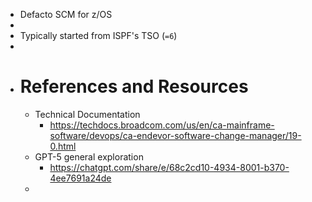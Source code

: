 - Defacto SCM for z/OS
-
- Typically started from ISPF's TSO (`=6`)
-
- # References and Resources
	- Technical Documentation
		- https://techdocs.broadcom.com/us/en/ca-mainframe-software/devops/ca-endevor-software-change-manager/19-0.html
	- GPT-5 general exploration
		- https://chatgpt.com/share/e/68c2cd10-4934-8001-b370-4ee7691a24de
	-